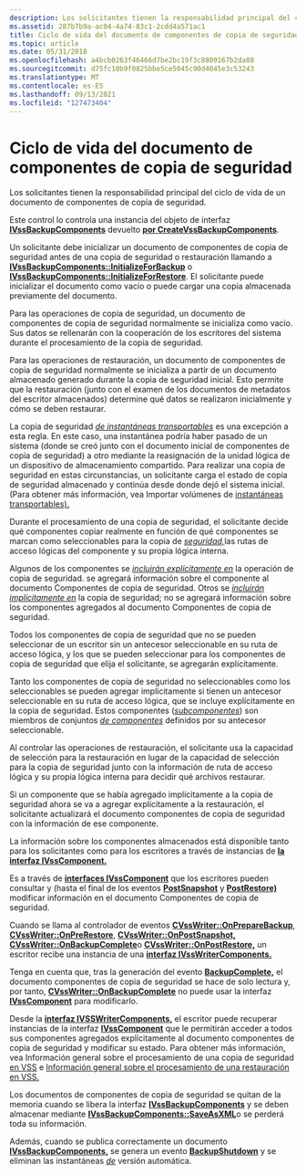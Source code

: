 ```yaml
---
description: Los solicitantes tienen la responsabilidad principal del ciclo de vida de un documento de componentes de copia de seguridad.
ms.assetid: 287b7b9a-ac04-4a74-83c1-2cdd4a571ac1
title: Ciclo de vida del documento de componentes de copia de seguridad
ms.topic: article
ms.date: 05/31/2018
ms.openlocfilehash: a4bcb0263f46466d7be2bc19f3c8809167b2da08
ms.sourcegitcommit: d75fc10b9f0825bbe5ce5045c90d4045e3c53243
ms.translationtype: MT
ms.contentlocale: es-ES
ms.lasthandoff: 09/13/2021
ms.locfileid: "127473404"
---
```

# <a name="backup-components-document-life-cycle"></a>Ciclo de vida del documento de componentes de copia de seguridad

Los solicitantes tienen la responsabilidad principal del ciclo de vida de un documento de componentes de copia de seguridad.

Este control lo controla una instancia del objeto de interfaz [**IVssBackupComponents**](/windows/desktop/api/VsBackup/nl-vsbackup-ivssbackupcomponents) devuelto [**por CreateVssBackupComponents**](/windows/desktop/api/VsBackup/nf-vsbackup-createvssbackupcomponents).

Un solicitante debe inicializar un documento de componentes de copia de seguridad antes de una copia de seguridad o restauración llamando a [**IVssBackupComponents::InitializeForBackup**](/windows/desktop/api/VsBackup/nf-vsbackup-ivssbackupcomponents-initializeforbackup) o [**IVssBackupComponents::InitializeForRestore**](/windows/desktop/api/VsBackup/nf-vsbackup-ivssbackupcomponents-initializeforrestore). El solicitante puede inicializar el documento como vacío o puede cargar una copia almacenada previamente del documento.

Para las operaciones de copia de seguridad, un documento de componentes de copia de seguridad normalmente se inicializa como vacío. Sus datos se rellenarán con la cooperación de los escritores del sistema durante el procesamiento de la copia de seguridad.

Para las operaciones de restauración, un documento de componentes de copia de seguridad normalmente se inicializa a partir de un documento almacenado generado durante la copia de seguridad inicial. Esto permite que la restauración (junto con el examen de los documentos de metadatos del escritor almacenados) determine qué datos se realizaron inicialmente y cómo se deben restaurar.

La copia de seguridad [*de instantáneas transportables*](vssgloss-t.md) es una excepción a esta regla. En este caso, una instantánea podría haber pasado de un sistema (donde se creó junto con el documento inicial de componentes de copia de seguridad) a otro mediante la reasignación de la unidad lógica de un dispositivo de almacenamiento compartido. Para realizar una copia de seguridad en estas circunstancias, un solicitante carga el estado de copia de seguridad almacenado y continúa desde donde dejó el sistema inicial. (Para obtener más información, vea Importar volúmenes de [instantáneas transportables).](importing-transportable-shadow-copied-volumes.md)

Durante el procesamiento de una copia de seguridad, el solicitante decide qué componentes copiar realmente en función de [](vssgloss-l.md)qué componentes se marcan como seleccionables para la copia de [*seguridad,*](vssgloss-s.md)las rutas de acceso lógicas del componente y su propia lógica interna.

Algunos de los componentes se [*incluirán explícitamente en*](vssgloss-e.md) la operación de copia de seguridad. se agregará información sobre el componente al documento Componentes de copia de seguridad. Otros se [*incluirán implícitamente en*](vssgloss-i.md) la copia de seguridad; no se agregará información sobre los componentes agregados al documento Componentes de copia de seguridad.

Todos los componentes de copia de seguridad que no se pueden seleccionar de un escritor sin un antecesor seleccionable en su ruta de acceso lógica, y los que se pueden seleccionar para los componentes de copia de seguridad que elija el solicitante, se agregarán explícitamente.

Tanto los componentes de copia de seguridad no seleccionables como los seleccionables se pueden agregar implícitamente si tienen un antecesor seleccionable en su ruta de acceso lógica, que se incluye explícitamente en la copia de seguridad. Estos componentes ([*subcomponentes*](vssgloss-s.md)) son miembros de conjuntos [*de componentes*](vssgloss-s.md) definidos por su antecesor seleccionable.

Al controlar las operaciones de [](vssgloss-s.md) restauración, el solicitante usa la capacidad de selección para la restauración en lugar de la capacidad de selección para la copia de seguridad junto con la información de ruta de acceso lógica y su propia lógica interna para decidir qué archivos restaurar.

Si un componente que se había agregado implícitamente a la copia de seguridad ahora se va a agregar explícitamente a la restauración, el solicitante actualizará el documento componentes de copia de seguridad con la información de ese componente.

La información sobre los componentes almacenados está disponible tanto para los solicitantes como para los escritores a través de instancias de [**la interfaz IVssComponent.**](/windows/desktop/api/VsWriter/nl-vswriter-ivsscomponent)

Es a través de [**interfaces IVssComponent**](/windows/desktop/api/VsWriter/nl-vswriter-ivsscomponent) que los escritores pueden consultar y (hasta el final de los eventos [**PostSnapshot**](/windows/desktop/api/VsWriter/nf-vswriter-cvsswriter-onpostsnapshot) y [**PostRestore)**](/windows/desktop/api/VsWriter/nf-vswriter-cvsswriter-onpostrestore) modificar información en el documento Componentes de copia de seguridad.

Cuando se llama al controlador de eventos [**CVssWriter::OnPrepareBackup**](/windows/desktop/api/VsWriter/nf-vswriter-cvsswriter-onpreparebackup), [**CVssWriter::OnPreRestore**](/windows/desktop/api/VsWriter/nf-vswriter-cvsswriter-onprerestore), [**CVssWriter::OnPostSnapshot,**](/windows/desktop/api/VsWriter/nf-vswriter-cvsswriter-onpostsnapshot) [**CVssWriter::OnBackupComplete**](/windows/desktop/api/VsWriter/nf-vswriter-cvsswriter-onbackupcomplete)o [**CVssWriter::OnPostRestore,**](/windows/desktop/api/VsWriter/nf-vswriter-cvsswriter-onpostrestore) un escritor recibe una instancia de una [**interfaz IVssWriterComponents.**](/windows/desktop/api/VsWriter/nl-vswriter-ivsswritercomponents)

Tenga en cuenta que, tras la generación del evento [**BackupComplete,**](/windows/desktop/api/VsBackup/nf-vsbackup-ivssbackupcomponents-backupcomplete) el documento componentes de copia de seguridad se hace de solo lectura y, por tanto, [**CVssWriter::OnBackupComplete**](/windows/desktop/api/VsWriter/nf-vswriter-cvsswriter-onbackupcomplete) no puede usar la interfaz [**IVssComponent**](/windows/desktop/api/VsWriter/nl-vswriter-ivsscomponent) para modificarlo.

Desde la [**interfaz IVSSWriterComponents,**](/windows/desktop/api/VsWriter/nl-vswriter-ivsswritercomponents) el escritor puede recuperar instancias de la interfaz [**IVssComponent**](/windows/desktop/api/VsWriter/nl-vswriter-ivsscomponent) que le permitirán acceder a todos sus componentes agregados explícitamente al documento componentes de copia de seguridad y modificar su estado. Para obtener más información, vea Información general sobre el procesamiento de una copia de seguridad [en VSS](overview-of-processing-a-backup-under-vss.md) e [Información general sobre el procesamiento de una restauración en VSS.](overview-of-processing-a-restore-under-vss.md)

Los documentos de componentes de copia de seguridad se quitan de la memoria cuando se libera la interfaz [**IVssBackupComponents**](/windows/desktop/api/VsBackup/nl-vsbackup-ivssbackupcomponents) y se deben almacenar mediante [**IVssBackupComponents::SaveAsXML**](/windows/desktop/api/VsBackup/nf-vsbackup-ivssbackupcomponents-saveasxml)o se perderá toda su información.

Además, cuando se publica correctamente un documento [**IVssBackupComponents,**](/windows/desktop/api/VsBackup/nl-vsbackup-ivssbackupcomponents) se genera un evento [**BackupShutdown**](/windows/desktop/api/VsWriter/nf-vswriter-cvsswriter-onbackupshutdown) y se eliminan las instantáneas [*de*](vssgloss-a.md) versión automática.

 

 



